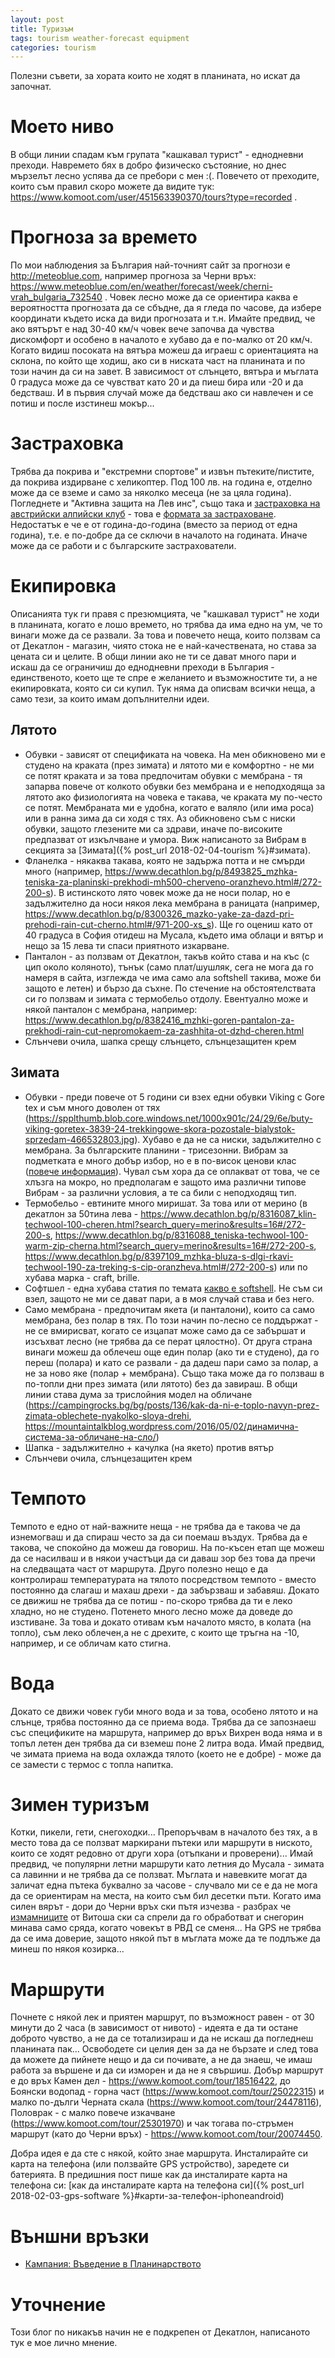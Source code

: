 ```yaml
---
layout: post
title: Туризъм
tags: tourism weather-forecast equipment
categories: tourism
---
```

Полезни съвети, за хората които не ходят в планината, но искат да започнат.

# Моето ниво
В общи линии спадам към групата "кашкавал турист" - еднодневни преходи. Навремето бях в добро физическо състояние, но днес мързелът лесно успява да се пребори с мен :(. Повечето от преходите, които съм правил скоро можете да видите тук: <https://www.komoot.com/user/451563390370/tours?type=recorded> .

# Прогноза за времето
По мои наблюдения за България най-точният сайт за прогнози е <http://meteoblue.com>, например прогноза за Черни връх: <https://www.meteoblue.com/en/weather/forecast/week/cherni-vrah_bulgaria_732540> . Човек лесно може да се ориентира каква е вероятността прогнозата да се сбъдне, да я гледа по часове, да избере координати където иска да види прогнозата и т.н. Имайте предвид, че ако вятърът е над 30-40 км/ч човек вече започва да чувства дискомфорт и особено в началото е хубаво да е по-малко от 20 км/ч. Когато видиш посоката на вятъра можеш да играеш с ориентацията на склона, по който ще ходиш, ако си в ниската част на планината и по този начин да си на завет. В зависимост от слънцето, вятъра и мъглата 0 градуса може да се чувстват като 20 и да пиеш бира или -20 и да бедстваш. И в първия случай може да бедстваш ако си навлечен и се потиш и после изстинеш мокър...

# Застраховка
Трябва да покрива и "екстремни спортове" и извън пътеките/пистите, да покрива издирване с хеликоптер. Под 100 лв. на година е, отделно може да се вземе и само за няколко месеца (не за цяла година). Погледнете и "Активна защита на Лев инс", също така и [застраховка на австрийски алпийски клуб](https://www.google.bg/search?q=застраховка+на+австрийски+алпийски+клуб) - това е [формата за застраховане](https://aacuk.org.uk/membership/). Недостатък е че е от година-до-година (вместо за период от една година), т.е. е по-добре да се сключи в началото на годината. Иначе може да се работи и с българските застрахователи.

# Екипировка
Описанията тук ги правя с презюмцията, че "кашкавал турист" не ходи в планината, когато е лошо времето, но трябва да има едно на ум, че то винаги може да се развали. За това и повечето неща, които ползвам са от Декатлон - магазин, чиято стока не е най-качествената, но става за цената си и целите. В общи линии ако не ти се дават много пари и искаш да се ограничиш до еднодневни преходи в България - единственото, което ще те спре е желанието и възможностите ти, а не екипировката, която си си купил.
Тук няма да описвам всички неща, а само тези, за които имам допълнителни идеи.

## Лятото
 - Oбувки - зависят от спецификата на човека. На мен обикновено ми е студено на краката (през зимата) и лятото ми е комфортно - не ми се потят краката и за това предпочитам обувки с мембрана - тя запарва повече от колкото обувки без мембрана и е неподходяща за лятото ако физиологията на човека е такава, че краката му по-често се потят. Мембраната ми е удобна, когато е валяло (или има роса) или в ранна зима да си ходя с тях. Аз обикновено съм с ниски обувки, защото глезените ми са здрави, иначе по-високите предпазват от изкълчване и умора. Виж написаното за Вибрам в секцията за [Зимата]({% post_url 2018-02-04-tourism %}#зимата).
 - Фланелка - някаква такава, която не задържа потта и не смърди много (например, <https://www.decathlon.bg/p/8493825_mzhka-teniska-za-planinski-prekhodi-mh500-cherveno-oranzhevo.html#/272-200-s>). В истинското лято човек може да не носи полар, но е задължително да носи някоя лека мембрана в раницата (например, <https://www.decathlon.bg/p/8300326_mazko-yake-za-dazd-pri-prehodi-rain-cut-cherno.html#/971-200-xs_s>). Ще го оцениш като от 40 градуса в София отидеш на Мусала, където има облаци и вятър и нещо за 15 лева ти спаси приятното изкарване.
 - Панталон - аз ползвам от Декатлон, такъв който става и на къс (с цип около коляното), тънък (само плат/шушляк, сега не мога да го намеря в сайта, изглежда че има само ала softshell такива, може би защото е летен) и бързо да съхне. По стечение на обстоятелствата си го ползвам и зимата с термобельо отдолу. Евентуално може и някой панталон с мембрана, например: <https://www.decathlon.bg/p/8382416_mzhki-goren-pantalon-za-prekhodi-rain-cut-nepromokaem-za-zashhita-ot-dzhd-cheren.html>
 - Слънчеви очила, шапка срещу слънцето, слънцезащитен крем

## Зимата
 - Обувки - преди повече от 5 години си взех едни обувки Viking с Gore tex и съм много доволен от тях (<https://spplthumb.blob.core.windows.net/1000x901c/24/29/6e/buty-viking-goretex-3839-24-trekkingowe-skora-pozostale-bialystok-sprzedam-466532803.jpg>). Хубаво е да не са ниски, задължително с мембрана. За българските планини - трисезонни. Вибрам за подметката е много добър избор, но е в по-висок ценови клас ([повече информация](http://blog.polezen.bg/2015/02/vibram.html)). Чувал съм хора да се оплакват от това, че се хлъзга на мокро, но предполагам е защото има различни типове Вибрам - за различни условия, а те са били с неподходящ тип.
 - Термобельо - евтините много миришат. За това или от мерино (в декатлон за 50тина лева - <https://www.decathlon.bg/p/8316087_klin-techwool-100-cheren.html?search_query=merino&results=16#/272-200-s>, <https://www.decathlon.bg/p/8316088_teniska-techwool-100-warm-zip-cherna.html?search_query=merino&results=16#/272-200-s>, <https://www.decathlon.bg/p/8397109_mzhka-bluza-s-dlgi-rkavi-techwool-190-za-treking-s-cip-oranzheva.html#/272-200-s>) или по хубава марка - craft, brille.
 - Софтшел - една хубава статия по темата [какво е softshell](https://mountaintalkblog.wordpress.com/2016/02/14/%D0%BA%D0%B0%D0%BA%D0%B2%D0%BE-%D0%B5-softshell/
). Не съм си взел, защото не ми се дават пари, а в моя случай става и без него.
 - Само мембрана - предпочитам якета (и панталони), които са само мембрана, без полар в тях. По този начин по-лесно се поддържат - не се вмирисват, когато се изцапат може само да се забършат и изсъхват лесно (не трябва да се перат цялостно). От друга страна винаги можеш да облечеш още един полар (ако ти е студено), да го переш (полара) и като се развали - да дадеш пари само за полар, а не за ново яке (полар + мембрана). Също така може да го ползваш в по-топли дни през зимата (или лятото) без да завираш. В общи линии става дума за трислойния модел на обличане (<https://campingrocks.bg/bg/posts/136/kak-da-ni-e-toplo-navyn-prez-zimata-oblechete-nyakolko-sloya-drehi>, <https://mountaintalkblog.wordpress.com/2016/05/02/динамична-система-за-обличане-на-сло/>)
 - Шапка - задължително + качулка (на якето) против вятър
 - Слънчеви очила, слънцезащитен крем

# Темпото
Темпото е едно от най-важните неща - не трябва да е такова че да изнемогваш и да спираш често за да си поемаш въздух. Трябва да е такова, че спокойно да можеш да говориш. На по-късен етап ще можеш да се насилваш и в някои участъци да си даваш зор без това да пречи на следващата част от маршрута. Друго полезно нещо е да контролираш температурата на тялото посредством темпото - вместо постоянно да слагаш и махаш дрехи - да забързваш и забавяш. Докато се движиш не трябва да се потиш - по-скоро трябва да ти е леко хладно, но не студено. Потенето много лесно може да доведе до изстиване. За това и докато отивам към началото място, в колата (на топло), съм леко облечен,а не с дрехите, с които ще тръгна на -10, например, и се обличам като стигна.

# Вода
Докато се движи човек губи много вода и за това, особено лятото и на слънце, трябва постоянно да се приема вода. Трябва да се запознаеш със спецификите на маршрута, например до връх Вихрен вода няма и в топъл летен ден трябва да си вземеш поне 2 литра вода. Имай предвид, че зимата приема на вода охлажда тялото (което не е добре) - може да се замести с термос с топла напитка.

# Зимен туризъм
Котки, пикели, гети, снегоходки... Препоръчвам в началото без тях, а в место това да се ползват маркирани пътеки или маршрути в ниското, които се ходят редовно от други хора (отъпкани и проверени)... Имай предвид, че популярни летни маршрути като летния до Мусала - зимата са лавинни и не трябва да се ползват. Мъглата и навевките могат да заличат една пътека буквално за часове - случвало ми се е да не мога да се ориентирам на места, на които съм бил десетки пъти. Когато има силен вярът - дори до Черни връх ски пътя изчезва - разбрах че [измамниците](https://vitoshaski.com/) от Витоша ски са спрели да го обработват и снегорин минава само сряда, когато човекът в РВД се сменя... На GPS не трябва да се има доверие, защото някой път в мъглата може да те подлъже да минеш по някоя козирка...

# Маршрути
Почнете с някой лек и приятен маршрут, по възможност равен - от 30 минути до 2 часа (в зависимост от нивото) - идеята е да ти остане доброто чувство, а не да се тотализираш и да не искаш да погледнеш планината пак... Освободете си целия ден за да не бързате и след това да можете да пийнете нещо и да си почивате, а не да знаеш, че имаш работа за вършене и да си изморен и да не я свършиш.
Добър маршрут е до връх Камен дел - <https://www.komoot.com/tour/18516422>, до Боянски водопад - горна част (<https://www.komoot.com/tour/25022315>) и малко по-дълги Черната скала (<https://www.komoot.com/tour/24478116>), Половрак - с малко повече изкачване (<https://www.komoot.com/tour/25301970>) и чак тогава по-стръмен маршрут (като до Черни връх) - <https://www.komoot.com/tour/20074450>.

Добра идея е да сте с някой, който знае маршрута. Инсталирайте си карта на телефона (или ползвайте GPS устройство), заредете си батерията. В предишния пост пише как да инсталирате карта на телефона си: [как да инсталирате карта на телефона си]({% post_url 2018-02-03-gps-software %}#карти-за-телефон-iphoneandroid)

# Външни връзки
 - [Кампания: Въведение в Планинарството](https://mountaintalkblog.wordpress.com/2016/07/02/%D0%BA%D0%B0%D0%BC%D0%BF%D0%B0%D0%BD%D0%B8%D1%8F-%D0%B2%D1%8A%D0%B2%D0%B5%D0%B4%D0%B5%D0%BD%D0%B8%D0%B5-%D0%B2-%D0%BF%D0%BB%D0%B0%D0%BD%D0%B8%D0%BD%D0%B0%D1%80%D1%81%D1%82%D0%B2%D0%BE%D1%82%D0%BE/)

# Уточнение
Този блог по никакъв начин не е подкрепен от Декатлон, написаното тук е мое лично мнение.

